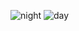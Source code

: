 ![night](https://github.com/AmitGodosi/NativeWeather/assets/94754700/6700de47-baa5-4c4b-bf17-7c46bf31e7f9)
![day](https://github.com/AmitGodosi/NativeWeather/assets/94754700/a78459d4-c1fb-4949-bfd9-e556cf36160a)
